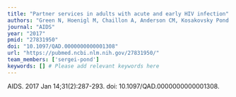 ```yaml
---
title: "Partner services in adults with acute and early HIV infection"
authors: "Green N, Hoenigl M, Chaillon A, Anderson CM, Kosakovsky Pond SL, Smith DM, Little SJ."
journal: "AIDS"
year: "2017"
pmid: "27831950"
doi: "10.1097/QAD.0000000000001308"
url: "https://pubmed.ncbi.nlm.nih.gov/27831950/"
team_members: ['sergei-pond']
keywords: [] # Please add relevant keywords here
---
```

AIDS. 2017 Jan 14;31(2):287-293. doi: 10.1097/QAD.0000000000001308.